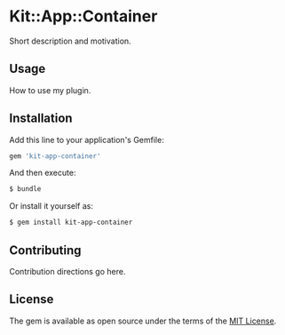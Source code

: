 # Kit::App::Container
Short description and motivation.

## Usage
How to use my plugin.

## Installation
Add this line to your application's Gemfile:

```ruby
gem 'kit-app-container'
```

And then execute:
```bash
$ bundle
```

Or install it yourself as:
```bash
$ gem install kit-app-container
```

## Contributing
Contribution directions go here.

## License
The gem is available as open source under the terms of the [MIT License](https://opensource.org/licenses/MIT).
